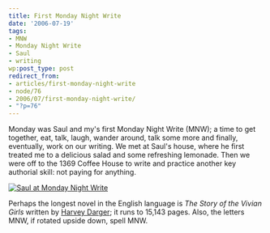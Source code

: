 ```yaml
---
title: First Monday Night Write
date: '2006-07-19'
tags:
- MNW
- Monday Night Write
- Saul
- writing
wp:post_type: post
redirect_from:
- articles/first-monday-night-write
- node/76
- 2006/07/first-monday-night-write/
- "?p=76"
---
```


Monday was Saul and my's first Monday Night Write (MNW); a time to get together, eat, talk, laugh, wander around, talk some more and finally, eventually, work on our writing. We met at Saul's house, where he first treated me to a delicious salad and some refreshing lemonade. Then we were off to the 1369 Coffee House to write and practice another key authorial skill: not paying for anything.

[ ![Saul at Monday Night Write](http://static.flickr.com/61/193507831_feae80a90a.jpg) ](https://www.flickr.com/photos/bensheldon/193507831/ "Photo Sharing")

Perhaps the longest novel in the English language is _The Story of the Vivian Girls_ written by [Harvey Darger](https://en.wikipedia.org/wiki/Henry_Darger); it runs to 15,143 pages. Also, the letters MNW, if rotated upside down, spell MNW.

